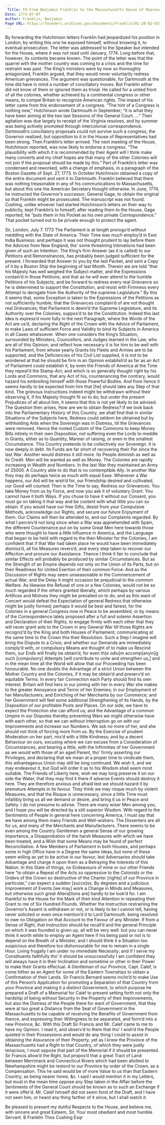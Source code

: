 ```yaml
---
 Title: FO-From Benjamin Franklin to the Massachusetts House of Representatives, 7 July 1773
Date: 1773-07-07
Author: Franklin, Benjamin
Page URL: https://founders.archives.gov/documents/Franklin/01-20-02-0155
---
```


By forwarding the Hutchinson letters Franklin had jeopardized his position in London; by writing this one he exposed himself, without knowing it, to eventual prosecution. The letter was addressed to the Speaker but intended for the House, where it was not read until January, 1774. Long before that, however, its contents became known.
The point of the letter was that the quarrel with the mother country was coming to a crisis and the time for restraint was past. The King’s ministers were by now so thoroughly antagonized, Franklin argued, that they would never voluntarily redress American grievances. The argument was questionable, for Dartmouth at the time did have in mind a number of conciliatory moves. But Franklin either did not know of them or ignored them as trivial. He called for a united front of all the colonies, whether achieved by a continental congress or other means, to compel Britain to recognize American rights. The impact of his letter came from this endorsement of a congress.
“The hint of a Congress is nothing new,” Hutchinson wrote Dartmouth in September; “it is what they have been aiming at the two last Sessions of the General Court. …” Their agitation was due largely to receipt of the Virginia resolves, and by summer was being actively promoted through intercolonial correspondence. Dartmouth’s conciliatory proposals could not survive such a congress, the Governor realized, but opposition to it in the House of Representatives had been strong. Then Franklin’s letter arrived. The next meeting of the House, Hutchinson reported, was now likely to endorse a congress. “The plausibility with which it is recommended by their Agent will I think make many converts and my chief hopes are that many of the other Colonies will not join if the proposal should be made by this.”
Part of Franklin’s letter was condensed and reworked, with a change of emphasis, in a paragraph of the Boston Gazette of Sept. 27, 1773. In October Hutchinson obtained a copy of the entire document and sent it to Dartmouth. Franklin believed that there was nothing treasonable in any of his communications to Massachusetts, but about this one the American Secretary thought otherwise. In June, 1774, he instructed the Governor’s successor, General Gage, to obtain the original so that Franklin might be prosecuted. The manuscript was not found. Cushing, unlike whoever had started Hutchinson’s letters on their way to publicity, kept Franklin’s to himself; after reading them to the House, Gage reported, he “puts them in his Pocket as his own private Correspondence.” That pocket turned out to be private enough to protect the agent.
 
Sir,
London, July 7. 1773
The Parliament is at length prorogu’d without meddling with the State of America. Their Time was much employ’d in East India Business: and perhaps it was not thought prudent to lay before them the Advices from New England, tho’ some threatning Intimations had been given of such an Intention. The King’s firm Answer (as it is called) to our Petitions and Remonstrances, has probably been judged sufficient for the present. I forwarded that Answer to you by the last Packet, and sent a Copy of it by a Boston Ship the beginning of last Month. Therein we are told “that his Majesty has well weighed the Subject matter, and the Expressions contain’d in those Petitions; and that as he will ever attend to the humble Petitions of his Subjects, and be forward to redress every real Grievance so he is determined to support the Constitution, and resist with Firmness every Attempt to derogate from the Authority of the supreme Legislature.”
By this it seems that, some Exception is taken to the Expressions of the Petitions as not sufficiently humble; that the Grievances complain’d of are not thought real Grievances; that Parliament is deem’d the Supreme Legislature, and its Authority over the Colonies, suppos’d to be the Constitution. Indeed this last Idea is express’d more fully in the next Paragraph, where the Words of the Act are us’d, declaring the Right of the Crown with the Advice of Parliament, to make Laws of sufficient Force and Validity to bind its Subjects in America in all Cases whatsoever.
When one considers the King’s Situation, surrounded by Ministers, Councellors, and Judges learned in the Law, who are all of this Opinion; and reflect how necessary it is for him to be well with his Parliament, from whose yearly Grants his Fleets and Armies are to be supported, and the Deficiencies of his Civil List supplied, it is not to be wondered at that he should be firm in an Opinion establish’d as far as an Act of Parliament could establish it, by even the Friends of America at the Time they repeal’d the Stamp-Act; and which is so generally thought right by his Lords and Commons, that any Act of his, countenancing the contrary, would hazard his embroiling himself with those Powerful Bodies. And from hence it seems hardly to be expected from him that [he] should take any Step of that kind. The grievous Instructions indeed might be withdrawn without their observing it, if his Majesty thought fit so to do; but under the present Prejudices of all about him, it seems that this is not yet likely to be advised.
The Question then arises, How are we to obtain Redress? If we look back into the Parliamentary History of this Country, we shall find that in similar Situations of the Subjects here, Redress could seldom be obtained but by withholding Aids when the Sovereign was in Distress, till the Grievances were removed. Hence the rooted Custom of the Commons to keep Money Bills intirely in their own Disposition, not suffering even the Lords to meddle in Grants, either as to Quantity, Manner of raising, or even in the smallest Circumstance. This Country pretends to be collectively our Sovereign. It is now deeply in debt. Its Funds are far short of recovering their Par since the last War: Another would distress it still more. Its People diminish as well as its Credit. Men will be wanted as well as Money. The Colonies are rapidly increasing in Wealth and Numbers. In the last War they maintained an Army of 25000. A Country able to do that is no contemptible Ally. In another War they may do perhaps twice as much with equal Ease. Whenever a War happens, our Aid will be wish’d for, our Friendship desired and cultivated, our Good will courted: Then is the Time to say, Redress our Grievances. You take Money from us by Force, and now you ask it of voluntary Grant. You cannot have it both Ways. If you chuse to have it without our Consent, you must go on taking it that way and be content with what little you can so obtain. If you would have our free Gifts, desist from your Compulsive Methods, acknowledge our Rights, and secure our future Enjoyment of them. Our Claims will then be attended to, and our Complaints regarded. By what I perceiv’d not long since when a War was apprehended with Spain, the different Countenance put on by some Great Men here towards those who were thought to have a little Influence in America, and the Language that began to be held with regard to the then Minister for the Colonies, I am confident that if that War had taken place he would have been immediately dismiss’d, all his Measures revers’d, and every step taken to recover our Affection and procure our Assistance. Thence I think it fair to conclude that similar Effects will probably be produced by similar Circumstances.
But as the Strength of an Empire depends not only on the Union of its Parts, but on their Readiness for United Exertion of their common Force: And as the Discussion of Rights may seem unseasonable in the Commencement of actual War; and the Delay it might occasion be prejudicial to the common Welfare. As likewise the Refusal of one or a few Colonies, would not be so much regarded if the others granted liberally, which perhaps by various Artifices and Motives they might be prevailed on to do; and as this want of Concert would defeat the Expectation of general Redress that otherwise might be justly formed; perhaps it would be best and fairest, for the Colonies in a general Congress now in Peace to be assembled, or by means of the Correspondence lately proposed after a full and solemn Assertion and Declaration of their Rights, to engage firmly with each other that they will never grant aids to the Crown in any General War till those Rights are recogniz’d by the King and both Houses of Parliament; communicating at the same time to the Crown this their Resolution. Such a Step I imagine will bring the Dispute to a Crisis; and whether our Demands are immediately comply’d with, or compulsory Means are thought of to make us Rescind them, our Ends will finally be obtain’d, for even th[e odiu]m accomp[anyin]g such [compulsory] Attempts [will contribute to unite and strengthen us,] and in the mean time all the World will allow that our Proceeding has been honourable.
No one doubts the Advantage of a strict Union between the Mother Country and the Colonies, if it may be obtain’d and preserv’d on equitable Terms. In every fair Connection each Party should find its own Interest. Britain will find hers in our joining with her in every War she makes to the greater Annoyance and Terror of her Enemies; in our Employment of her Manufacturers, and Enriching of her Merchants by our Commerce; and her Government will feel some additional Strengthening of its Hands, by the Disposition of our profitable Posts and Places. On our side, we have to expect the Protection she can afford us; and the Advantage of a common Umpire in our Disputes thereby preventing Wars we might otherwise have with each other, so that we can without Interruption go on with our Improvements and increase our Numbers. We ask no more of her, and she should not think of forcing more from us. By the Exercise of prudent Moderation on her part, mix’d with a little Kindness; and by a decent Behaviour on ours, excusing where we can excuse from a Consideration of Circumstances, and bearing a little, with the Infirmities of her Government as we would with those of an aged Parent, tho’ firmly asserting our Privileges, and declaring that we mean at a proper time to vindicate them, this advantageous Union may still be long continued. We wish it, and we may endeavour it, but God will order it as to his Wisdom shall seem most suitable. The Friends of Liberty here, wish we may long preserve it on our side the Water, that they may find it there if adverse Events should destroy it here. They are therefore anxious and afraid lest we should hazard it by premature Attempts in its favour. They think we may risque much by violent Measures, and that the Risque is unnecessary, since a little Time must infallibly bring us all we demand or desire, and bring it us in Peace and Safety. I do not presume to advise. There are many wiser Men among you, and I hope you will be directed by a still superior Wisdom.
With regard to the Sentiments of People in general here concerning America, I must say that we have among them many Friends and Well-wishers. The Dissenters are all for us, and many of the Merchants and Manufacturers. There seems to be even among the Country Gentlemen a general Sense of our growing Importance, a Disapprobation of the harsh Measures with which we have been treated, and a Wish that some Means may be found of perfect Reconciliation. A few Members of Parliament in both Houses, and perhaps some in high Office have in a Degree the same Ideas, but none of these seem willing as yet to be active in our favour, lest Adversaries should take Advantage and charge it upon them as a Betraying the Interests of this Nation. In this State of things, no Endeavours of mine or our other Friends here “to obtain a Repeal of the Acts so oppressive to the Colonists or the Orders of the Crown so destructive of the Charter [rights] of our Province in particular,” can expect a sudden [succe]ss. By degrees and a judicious Improvement of Events [we may] work a Change in Minds and Measures, but otherwise such great Altera[tions are] hardly to be look’d for.
I am thankful to the House for the Mark of their kind Attention in repeating their Grant to me of Six Hundred Pounds. Whether the Instruction restraining the Governor’s Assent is withdrawn or not, or is likely to be I cannot tell, having never solicited or even once mention’d it to Lord Dartmouth, being resolved to owe no Obligation on that Account to the Favour of any Minister. If from a Sense of Right, that Instruction should be recall’d and the general Principle on which it was founded is given up, all will be very well: but you can never think it worth while to employ an Agent here if his being paid or not is to depend on the Breath of a Minister, and I should think it a Situation too suspicious and therefore too dishonourable for me to remain in a single Hour. Living frugally I am under no immediate Necessity; and if I serve my Constituents faithfully tho’ it should be unsuccessfully I am confident they will always have it in their Inclination and sometime or other in their Power to make their Grants effectual.
A Gentleman of our Province, Capt. Calef, is come hither as an Agent for some of the Eastern Townships to obtain a Confirmation of their Lands. Sir Francis Bernard seems inclin’d to make Use of this Person’s Application for promoting a Separation of that Country from your Province and making it a distinct Government, to which purpose he prepared a Draft of a Memorial for Calef to present setting forth not only the hardship of being without Security in the Property of their Improvements, but also the Distress of the People there for want of Government, that they were at too great a Distance from the Seat of Government in the Massachusetts to be capable of receiving the Benefits of Government from thence, and expressing their Willingness to be separated, and form’d into a new Province, &c. With this Draft Sir Francis and Mr. Calef came to me to have my Opinion. I read it, and observ’d to them that tho’ I wish’d the People quieted in their Possessions and would do any thing I could to assist in obtaining the Assurance of their Property, yet as I knew the Province of the Massachusetts had a Right to that Country, of which they were justly tenacious, I must oppose that part of the Memorial if it should be presented. Sir Francis allow’d the Right, but propos’d that a great Tract of Land between Merrimack and Connecticut Rivers which had been allotted to Newhampshire might be restord to our Province by order of the Crown, as a Compensation. This he said would be of more Value to us than that Eastern Country, as being nearer home, &c. I said I would mention it in my Letters, but must in the mean time oppose any Step taken in the Affair before the Sentiments of the General Court should be known as to such an Exchange if it were offer’d. Mr. Calef himself did not seem fond of the Draft, and I have not seen him, or heard any thing farther of it since, but I shall watch it.

Be pleased to present my dutiful Respects to the House, and believe me, with sincere and great Esteem, Sir, Your most obedient and most humble Servant. 
B Franklin
Thos Cushing Esqr

